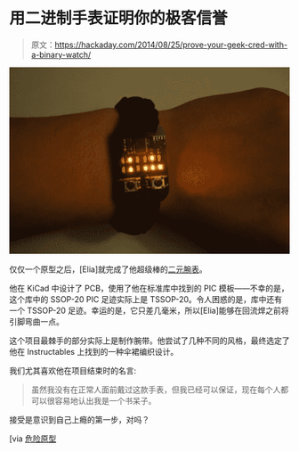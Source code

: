 # 用二进制手表证明你的极客信誉

> 原文：<https://hackaday.com/2014/08/25/prove-your-geek-cred-with-a-binary-watch/>

![Binary Wrist Watch ](img/f95f52d96db035d45debc18885936f1d.png)

仅仅一个原型之后，[Elia]就完成了他超级棒的[二元腕表](http://eliaselectronics.com/binary-wrist-watch/)。

他在 KiCad 中设计了 PCB，使用了他在标准库中找到的 PIC 模板——不幸的是，这个库中的 SSOP-20 PIC 足迹实际上是 TSSOP-20。令人困惑的是，库中还有一个 TSSOP-20 足迹。幸运的是，它只差几毫米，所以[Elia]能够在回流焊之前将引脚弯曲一点。

这个项目最棘手的部分实际上是制作腕带。他尝试了几种不同的风格，最终选定了他在 Instructables 上找到的一种伞裙编织设计。

我们尤其喜欢他在项目结束时的名言:

> 虽然我没有在正常人面前戴过这款手表，但我已经可以保证，现在每个人都可以很容易地认出我是一个书呆子。

接受是意识到自己上瘾的第一步，对吗？

[via [危险原型](http://dangerousprototypes.com/2014/08/13/diy-binary-wrist-watch/)